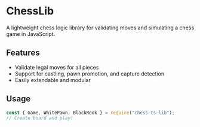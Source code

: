 # ChessLib

A lightweight chess logic library for validating moves and simulating a chess game in JavaScript.

## Features

- Validate legal moves for all pieces
- Support for castling, pawn promotion, and capture detection
- Easily extendable and modular

## Usage

```js
const { Game, WhitePawn, BlackRook } = require("chess-ts-lib");
// Create board and play!
```
